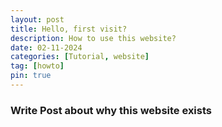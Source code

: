 ```yaml
---
layout: post
title: Hello, first visit?
description: How to use this website?
date: 02-11-2024
categories: [Tutorial, website]
tag: [howto]
pin: true
---
```


### Write Post about why this website exists